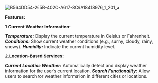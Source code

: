 ![B564DD54-265B-402C-A617-8C6A18418976_1_201_a](https://github.com/Maddicodes/PRODIGY_WD_05/assets/173311237/2a63662e-1e1a-4554-8f45-ed0f55d6694e)

**Features:**

**1.Current Weather Information:**

_**Temperature:**_ Display the current temperature in Celsius or Fahrenheit.
_**Conditions:**_ Show current weather conditions (e.g., sunny, cloudy, rainy, snowy).
_**Humidity:**_ Indicate the current humidity level.

**2.Location-Based Services:**

_**Current Location Weather:**_ Automatically detect and display weather information for the user’s current location.
_**Search Functionality:**_ Allow users to search for weather information in different cities or locations.
